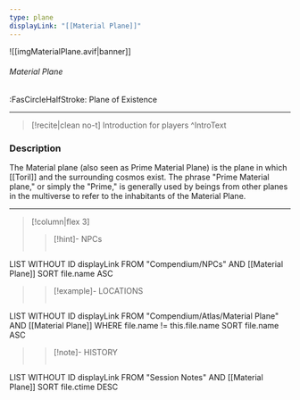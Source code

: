 ```yaml
---
type: plane
displayLink: "[[Material Plane]]"
---
```


![[imgMaterialPlane.avif|banner]]
###### Material Plane
<span class="sub2">:FasCircleHalfStroke: Plane of Existence</span>
___


> [!recite|clean no-t]
>	Introduction for players
>^IntroText

### Description
The Material plane (also seen as Prime Material Plane) is the plane in which [[Toril]] and the surrounding cosmos exist. The phrase "Prime Material plane," or simply the "Prime," is generally used by beings from other planes in the multiverse to refer to the inhabitants of the Material Plane.

---

> [!column|flex 3]
>> [!hint]-  NPCs
>>```dataview
LIST WITHOUT ID displayLink
FROM "Compendium/NPCs" AND [[Material Plane]]
SORT file.name ASC
>
>> [!example]- LOCATIONS
>>```dataview
LIST WITHOUT ID displayLink
FROM "Compendium/Atlas/Material Plane" AND [[Material Plane]]
WHERE file.name != this.file.name
SORT file.name ASC
>
>> [!note]- HISTORY
>>```dataview
LIST WITHOUT ID displayLink
FROM "Session Notes" AND [[Material Plane]]
SORT file.ctime DESC